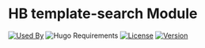 # HB template-search Module

[![Used By](https://flat.badgen.net/github/dependents-repo/hbstack/template-search?icon=hugo&label=used+by&color=green)](https://github.com/hbstack/template-search/network/dependents)
![Hugo Requirements](https://img.shields.io/badge/dynamic/json?color=important&label=requirements&query=requirements&logo=hugo&style=flat-square&url=https://api.razonyang.com/v1/hugo/modules/github.com/hbstack/template-search)
[![License](https://flat.badgen.net/github/license/hbstack/template-search)](https://github.com/hbstack/template-search/blob/main/LICENSE)
[![Version](https://flat.badgen.net/github/tag/hbstack/template-search)](https://github.com/hbstack/template-search/tags)
